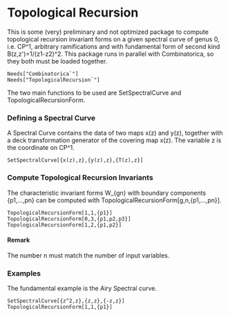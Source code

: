 # Topological Recursion 
This is some (very) preliminary and not optimized package to compute topological recursion invariant forms on a given spectral curve of genus 0, i.e. CP^1, arbitrary ramifications and with fundamental form of second kind B(z,z')=1/(z1-z2)^2. This package runs in parallel with Combinatorica, so they both must be loaded together. 

```
Needs["Combinatorica`"]
Needs["TopologicalRecursion`"]
```

The two main functions to be used are SetSpectralCurve and TopologicalRecursionForm. 

### Defining a Spectral Curve

A Spectral Curve contains the data of two maps x(z) and y(z), together with a deck transformation generator of the covering map x(z). The variable z is the coordinate on CP^1.  

```
SetSpectralCurve[{x(z),z},{y(z),z},{T(z),z}]
```

### Compute Topological Recursion Invariants

The characteristic invariant forms W_{gn} with boundary components {p1,...,pn} can be computed with TopologicalRecursionForm[g,n,{p1,...,pn}].   

```
TopologicalRecursionForm[1,1,{p1}]
TopologicalRecursionForm[0,3,{p1,p2,p3}]
TopologicalRecursionForm[1,2,{p1,p2}]
```
#### Remark
The number n must match the number of input variables.

### Examples

The fundamental example is the Airy Spectral curve. 
```
SetSpectralCurve[{z^2,z},{z,z},{-z,z}]
TopologicalRecursionForm[1,1,{p1}]
```
